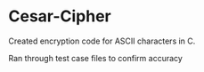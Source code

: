 # Cesar-Cipher

Created encryption code for ASCII characters in C.

Ran through test case files to confirm accuracy

